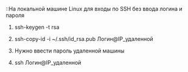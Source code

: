 ::На локальной машине Linux для входы по SSH без ввода логина и пароля
1) ssh-keygen -t rsa 

2) ssh-copy-id -i ~/.ssh/id_rsa.pub Логин@IP_удаленной

3) Нужно ввести пароль удаленной машины

4) ssh Логин@IP_удаленной
